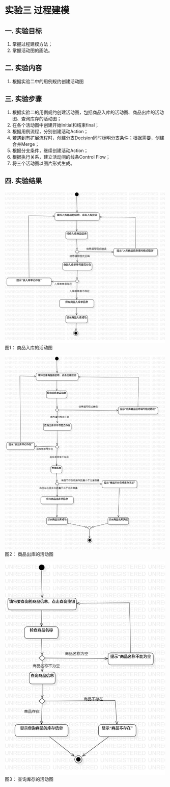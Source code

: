 # 实验三 过程建模

## 一. 实验目标
1. 掌握过程建模方法；
2. 掌握活动图的画法。

## 二. 实验内容
1. 根据实验二中的用例规约创建活动图

## 三. 实验步骤

1. 根据实验二的用例规约创建活动图，包括商品入库的活动图、商品出库的活动图、查询库存的活动图；
2. 在各个活动图中创建开始Initial和结束final；
3. 根据用例流程，分别创建活动Action；
4. 若遇到有扩展流程时，创建分支Decision同时标明分支条件；根据需要，创建合并Merge；
5. 根据分支条件，继续创建活动Action；
6. 根据执行关系，建立活动间的线条Control Flow；
7. 将三个活动图以图片形式生成。


## 四. 实验结果

![商品入库的活动图](./商品入库的活动图.jpg)  
图1： 商品入库的活动图

![商品出库的活动图](./商品出库的活动图.jpg)  
图2： 商品出库的活动图

![查询库存的活动图](./查询库存的活动图.jpg)  
图3： 查询库存的活动图
